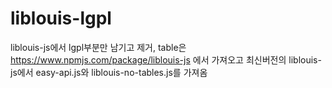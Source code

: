 # liblouis-lgpl
liblouis-js에서 lgpl부분만 남기고 제거, table은 https://www.npmjs.com/package/liblouis-js 에서 가져오고 최신버전의 liblouis-js에서 easy-api.js와 liblouis-no-tables.js를 가져옴
